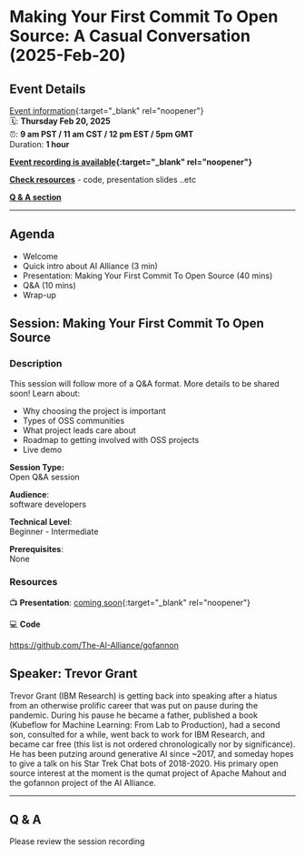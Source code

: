 # Making Your First Commit To Open Source: A Casual Conversation (2025-Feb-20)

<!-- ## 🔗 [#](#) -->

<!-- <img src="../assets/qrcode_2025-02-27__data-prep-review.png" width="400px"> -->

## Event Details

[Event information](https://www.meetup.com/ibm-developer-sf-bay-area-meetup/events/306138286){:target="_blank" rel="noopener"}<br>
🗓️: **Thursday Feb 20, 2025** <br>
⏰: **9 am PST  / 11 am CST / 12 pm EST / 5pm GMT**<br>
Duration: **1 hour**

**[Event recording is available](https://www.youtube.com/watch?v=sQkxoic7sLI){:target="_blank" rel="noopener"}**

**[Check resources](#resources)** - code, presentation slides ..etc

**[Q & A section](#q--a)**

---

## Agenda

- Welcome
- Quick intro about AI Alliance (3 min)
- Presentation: Making Your First Commit To Open Source (40 mins)
- Q&A (10 mins)
- Wrap-up

## Session: Making Your First Commit To Open Source

### Description

This session will follow more of a Q&A format. More details to be shared soon! Learn about:

- Why choosing the project is important
- Types of OSS communities
- What project leads care about
- Roadmap to getting involved with OSS projects
- Live demo



**Session Type:**  
Open Q&A session

**Audience**:  
software developers

**Technical Level**:  
Beginner - Intermediate

**Prerequisites**:  
None

### Resources


📺 **Presentation**: [coming soon](#){:target="_blank" rel="noopener"}


💻 **Code**

https://github.com/The-AI-Alliance/gofannon


## Speaker: Trevor Grant

Trevor Grant (IBM Research) is getting back into speaking after a hiatus from an otherwise prolific career that was put on pause during the pandemic. During his pause he became a father, published a book (Kubeflow for Machine Learning: From Lab to Production), had a second son, consulted for a while, went back to work for IBM Research, and became car free (this list is not ordered chronologically nor by significance). He has been putzing around generative AI since ~2017, and someday hopes to give a talk on his Star Trek Chat bots of 2018-2020. His primary open source interest at the moment is the qumat project of Apache Mahout and the gofannon project of the AI Alliance.

---

## Q & A

Please review the session recording